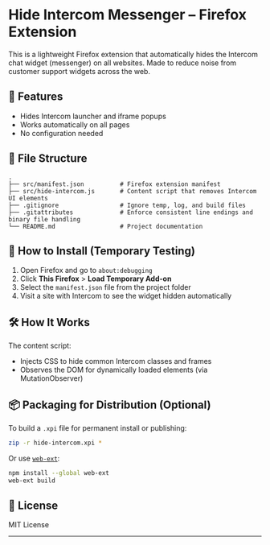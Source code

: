 # Hide Intercom Messenger – Firefox Extension

This is a lightweight Firefox extension that automatically hides the Intercom chat widget (messenger) on all websites. Made to reduce noise from customer support widgets across the web.


## 🚀 Features
- Hides Intercom launcher and iframe popups
- Works automatically on all pages
- No configuration needed

## 📁 File Structure
```
.
├── src/manifest.json          # Firefox extension manifest
├── src/hide-intercom.js       # Content script that removes Intercom UI elements
├── .gitignore                 # Ignore temp, log, and build files
├── .gitattributes             # Enforce consistent line endings and binary file handling
└── README.md                  # Project documentation
```

## 🧩 How to Install (Temporary Testing)
1. Open Firefox and go to `about:debugging`
2. Click **This Firefox** > **Load Temporary Add-on**
3. Select the `manifest.json` file from the project folder
4. Visit a site with Intercom to see the widget hidden automatically

## 🛠 How It Works
The content script:
- Injects CSS to hide common Intercom classes and frames
- Observes the DOM for dynamically loaded elements (via MutationObserver)

## 📦 Packaging for Distribution (Optional)
To build a `.xpi` file for permanent install or publishing:
```bash
zip -r hide-intercom.xpi *
```

Or use [`web-ext`](https://extensionworkshop.com/documentation/develop/getting-started-with-web-ext/):
```bash
npm install --global web-ext
web-ext build
```

## 📝 License
MIT License

---
